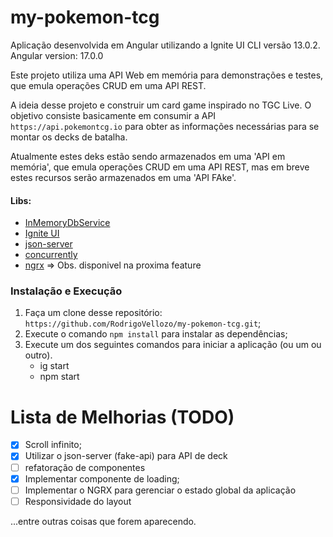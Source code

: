 # my-pokemon-tcg

Aplicação desenvolvida em Angular utilizando a Ignite UI CLI versão 13.0.2.
Angular version: 17.0.0

Este projeto utiliza uma API Web em memória para demonstrações e testes, que emula operações CRUD em uma API REST.

A ideia desse projeto e construir um card game inspirado no TGC Live.
O objetivo consiste basicamente em consumir a API `https://api.pokemontcg.io` para obter as informações necessárias para se montar os decks de batalha.

Atualmente estes deks estão sendo armazenados em uma 'API em memória', que emula operações CRUD em uma API REST, mas em breve estes recursos serão armazenados em uma 'API FAke'.

#### Libs:
- [InMemoryDbService](https://www.npmjs.com/package/angular-in-memory-web-api "npm")
- [Ignite UI](https://www.npmjs.com/package/igniteui-angular "npm")
- [json-server](https://www.npmjs.com/package/json-server "npm")
- [concurrently](https://www.npmjs.com/package/concurrently "npm")
- [ngrx](https://ngrx.io/ "ngrx")  => Obs. disponivel na proxima feature

### Instalação e Execução

1. Faça um clone desse repositório: `https://github.com/RodrigoVellozo/my-pokemon-tcg.git`;
2. Execute o comando `npm install` para instalar as dependências;
3. Execute um dos seguintes comandos para iniciar a aplicação (ou um ou outro).
    - ig start
    - npm start

# Lista de Melhorias (TODO)

- [x] Scroll infinito;
- [x] Utilizar o json-server (fake-api) para API de deck
- [ ] refatoração de componentes
- [x] Implementar componente de loading;
- [ ] Implementar o NGRX para gerenciar o estado global da aplicação
- [ ] Responsividade do layout

...entre outras coisas que forem aparecendo. 
